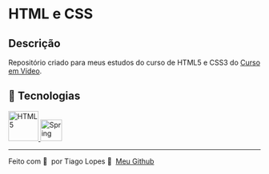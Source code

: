 # HTML e CSS

## Descrição

Repositório criado para meus estudos do curso de HTML5 e CSS3 do [Curso em Vídeo](https://www.cursoemvideo.com).

## 🚀 Tecnologias
<div>
	<a href="https://www.java.com/pt-BR/">
    <img src="https://upload.wikimedia.org/wikipedia/commons/thumb/6/61/HTML5_logo_and_wordmark.svg/800px-HTML5_logo_and_wordmark.svg.png" heigth="60px" width="60px" title="HTML5" />
  </a>
	<a href="https://spring.io">
	    <img src="https://upload.wikimedia.org/wikipedia/commons/thumb/d/d5/CSS3_logo_and_wordmark.svg/800px-CSS3_logo_and_wordmark.svg.png" heigth="43px" width="43px" title="Spring" />
	</a>
</div>

---

Feito com 💜 &nbsp;por Tiago Lopes 👋 &nbsp;[Meu Github](https://github.com/Tiago0Br)